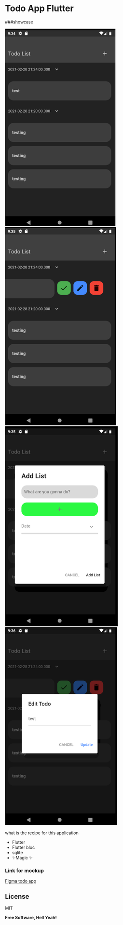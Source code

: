 # Todo App Flutter

###showcase

![SHOWCASE 1](https://github.com/riiamri23/todofluttersqlite/blob/main/assets/ui/showcase1.PNG)
![SHOWCASE 2](https://github.com/riiamri23/todofluttersqlite/blob/main/assets/ui/showcase2.PNG)
![SHOWCASE 3](https://github.com/riiamri23/todofluttersqlite/blob/main/assets/ui/showcase3.PNG)
![SHOWCASE 4](https://github.com/riiamri23/todofluttersqlite/blob/main/assets/ui/showcase4.PNG)

what is the recipe for this application

- Flutter
- Flutter bloc
- sqlite
- ✨Magic ✨

### Link for mockup
[Figma todo app](https://www.figma.com/file/HwGdISPcjlJM3q3XbqU35F/To-do-list?node-id=89%3A188)

## License

MIT

**Free Software, Hell Yeah!**
